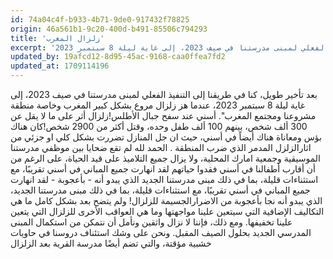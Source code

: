 ```yaml
---
id: 74a04c4f-b933-4b71-9de0-917432f78825
origin: 46a561b1-9c20-400d-b491-85506c794293
title: 'زلزال المغرب'
excerpt: 'بعد تأخير طويل، كنا في طريقنا إلى التنفيذ الفعلي لمبنى مدرستنا في صيف 2023، إلى غاية ليلة 8 سبتمبر 2023'
updated_by: 19afcd12-8d95-45ac-9168-caa0ffea7fd2
updated_at: 1709114196
---
```

بعد تأخير طويل، كنا في طريقنا إلى التنفيذ الفعلي لمبنى مدرستنا في صيف 2023، إلى غاية ليلة 8 سبتمبر 2023، عندما هز زلزال مروع بشكل كبير المغرب وخاصة منطقة مشروعنا ومجتمع المغرب". أسني عند سفح جبال الأطلس!زلزال أثر على ما لا يقل عن 300 ألف شخص، بينهم 100 ألف طفل وحده، وقتل أكثر من 2900 شخص!كان هناك بؤس ومعاناة هناك أيضاً في أسني، حيث ان جل المنازل تضررت بشكل كلي او جزئي من اثارالزلزل المدمر الذي ضرب المنطقة .	 الحمد لله لم تقع ضحايا بين موظفي مدرستنا الموسيقية وجمعية امارك المحلية، ولا يزال جميع التلاميذ على قيد الحياة، على الرغم من أن أقارب أطفالنا في أسني فقدوا حياتهم
لقد انهارت جميع المباني في أسني تقريبًا، مع استثناءات قليلة، بما في ذلك مبنى مدرستنا الجديد الذي يبدو أنه - بأعجوبة - لقد انهارت جميع المباني في أسني تقريبًا، مع استثناءات قليلة، بما في ذلك مبنى مدرستنا الجديد، الذي يبدو أنه  نجا  بأعجوبة من الاضرارالجسيمة   للزلزال! ولم يتضح بعد بشكل كامل ما هي التكاليف الإضافية التي سيتعين علينا مواجهتها وما هي العواقب الأخرى للزلزال التي يتعين علينا تخفيفها. ومع ذلك، فإننا لا نزال واثقين ونأمل أن نتمكن من استكمال المبنى المدرسي الجديد بحلول الصيف المقبل. ونحن على وشك استئناف دروسنا في حاويات خشبية مؤقتة، والتي تضم أيضًا مدرسة القرية بعد الزلزال